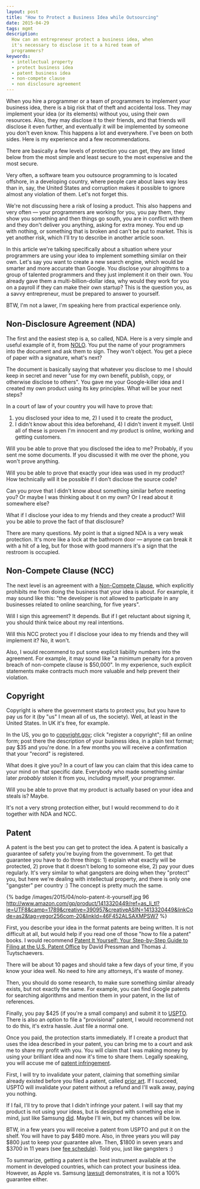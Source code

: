 ```yaml
---
layout: post
title: "How to Protect a Business Idea while Outsourcing"
date: 2015-04-29
tags: mgmt
description:
  How can an entrepreneur protect a business idea, when
  it's necessary to disclose it to a hired team of
  programmers?
keywords:
  - intellectual property
  - protect business idea
  - patent business idea
  - non-compete clause
  - non disclosure agreement
---
```


When you hire a programmer or a team of programmers to implement your
business idea, there is a big risk that of theft and accidental loss. They
may implement your idea (or its elements) without you, using their own
resources. Also, they may disclose it to their friends, and that friends
will disclose it even further, and eventually it will be implemented by
someone you don't even know. This happens a lot and everywhere. I've been
on both sides. Here is my experience and a few recommendations.

<!--more-->

There are basically a few levels of protection you can get, they are listed
below from the most simple and least secure to the most expensive and
the most secure.

Very often, a software team you outsource programming to is located offshore,
in a developing country, where people care about laws way less than
in, say, the United States and corruption makes it possible to ignore
almost any violation of them. Let's not forget this.

We're not discussing here a risk of losing a product. This also happens
and very often &mdash; your programmers are working for you, you pay them,
they show you something and then things go south, you are in conflict with them
and they don't deliver you anything, asking for extra money. You end up with
nothing, or something that is broken and can't be put to market. This is
yet another risk, which I'll try to describe in another article soon.

In this article we're talking specifically about a situation where your
programmers are using your idea to implement something similar on their own.
Let's say you want to create a new search engine, which would be smarter and
more accurate than Google. You disclose your alrogithms to a group of
talented programmers and they just implement it on their own. You already
gave them a multi-billion-dollar idea, why would they work for you on a
payroll if they can make their own startup? This is the question you,
as a savvy entrepreneur, must be prepared to answer to yourself.

BTW, I'm not a lawer, I'm speaking here from practical experience only.

## Non-Disclosure Agreement (NDA)

The first and the easiest step is a, so called, NDA. Here is a very simple
and useful example of it, from
[NOLO](http://www.nolo.com/legal-encyclopedia/sample-confidentiality-agreement-nda-33343.html).
You put the name of your programmers into the document and ask them to sign.
They won't object. You get a piece of paper with a signature, what's next?

The document is basically saying that whatever you disclose to me I should
keep in secret and never "use for my own benefit, publish, copy,
or otherwise disclose to others". You gave me your Google-killer idea
and I created my own product using its key principles.
What will be your next steps?

In a court of law of your country you will have to prove that:
1) you disclosed your idea to me, 2) I used it to create the product,
3) I didn't know about this idea beforehand, 4) I didn't invent it myself.
Until all of these is proven I'm innocent and _my_ product is online, working
and getting customers.

Will you be able to prove that you disclosed the idea to me? Probably, if
you sent me some documents. If you discussed it with me over the phone, you
won't prove anything.

Will you be able to prove that exactly your idea was used in my product?
How technically will it be possible if I don't disclose the source code?

Can you prove that I didn't know about something similar before meeting you?
Or maybe I was thinking about it on my own? Or I read about it somewhere else?

What if I disclose your idea to my friends and they create a product? Will
you be able to prove the fact of that disclosure?

There are many questions. My point is that a signed NDA
is a very weak protection. It's more like a lock at the bathroom door
&mdash; anyone can break it with a hit of a leg, but for those with
good manners it's a sign that the restroom is occupied.

## Non-Compete Clause (NCC)

The next level is an agreement with a [Non-Compete Clause](http://en.wikipedia.org/wiki/Non-compete_clause),
which explicitly prohibits me from doing the business that your
idea is about. For example, it may sound like this: "the developer
is not allowed to participate in any businesses related to online searching,
for five years".

Will I sign this agreement? It depends. But if I get reluctant
about signing it, you should think twice about my real intentions.

Will this NCC protect you if I disclose your idea to my friends and they
will implement it? No, it won't.

Also, I would recommend to put some explicit liability numbers into the
agreement. For example, it may sound like
"a minimum penalty for a proven breach of non-compete clause is $50,000".
In my experience, such explicit statements make contracts much more
valuable and help prevent their violation.

## Copyright

Copyright is where the government starts to protect you, but you have to
pay us for it (by "us" I mean all of us, the society). Well, at least in
the United States. In UK it's free, for example.

In the US, you go to [copyright.gov](http://www.copyright.gov);
click "register a copyright";
fill an online form;
post there the description of your business idea, in a plain text format;
pay $35 and you're done.
In a few months you will receive a confirmation that your "record"
is registered.

What does it give you? In a court of law you can claim that this idea
came to your mind on that specific date. Everybody who made something
similar later _probably_ stolen it from you, including myself, your programmer.

Will you be able to prove that my product is actually based on your idea
and steals is? Maybe.

It's not a very strong protection either, but I would recommend to do it
together with NDA and NCC.

## Patent

A patent is the best you can get to protect the idea. A patent is basically
a guarantee of safety you're buying from the government. To get that
guarantee you have to do three things: 1) explain what exactly will be protected,
2) prove that it doesn't belong to someone else, 2) pay your dues regularly.
It's very similar to what gangsters are doing when they "protect" you,
but here we're dealing with intellectual property, and there is only one
"gangster" per country :) The concept is pretty much the same.

{% badge /images/2015/04/nolo-patent-it-yourself.jpg 96 http://www.amazon.com/gp/product/1413320449/ref=as_li_tl?ie=UTF8&camp=1789&creative=390957&creativeASIN=1413320449&linkCode=as2&tag=yegor256com-20&linkId=46F452ALSAXMPSW7 %}

First, you describe your idea in the format patents are being written. It is
not difficult at all, but would help if you read one of those "how to file
a patent" books. I would recommend
[Patent It Yourself: Your Step-by-Step Guide to Filing at the U.S. Patent Office](http://www.amazon.com/gp/product/1413320449/ref=as_li_tl?ie=UTF8&camp=1789&creative=390957&creativeASIN=1413320449&linkCode=as2&tag=yegor256com-20&linkId=46F452ALSAXMPSW7)
by David Pressman and Thomas J. Tuytschaevers.

There will be about 10 pages and should take a few days of your time, if
you know your idea well. No need to hire any attorneys, it's waste of money.

Then, you should do some research, to make sure something similar already
exists, but not exactly the same. For example, you can find Google patents
for searching algorithms and mention them in your patent, in the list
of references.

Finally, you pay $425 (if you're a small company) and submit it to
[USPTO](http://www.uspto.gov). There is also an option to file a "provisional"
patent, I would recommend not to do this, it's extra hassle. Just file a normal one.

Once you paid, the protection starts immediately. If I create a product
that uses the idea described in your patent, you can bring me to a court
and ask me to share my profit with you. You will claim that I was making
money by using your brilliant idea and now it's time to share them.
Legally speaking, you will
accuse me of [patent infringement](http://en.wikipedia.org/wiki/Patent_infringement).

First, I will try to invalidate your patent, claiming that something
similar already existed before you filed a patent, called
[prior art](http://en.wikipedia.org/wiki/Prior_art). If I succeed, USPTO will
invalidate your patent without a refund and I'll walk away, paying you nothing.

If I fail, I'll try to prove that I didn't infringe your patent. I will say
that my product is not using your ideas, but is designed with something else
in mind, just like Samsung [did](http://en.wikipedia.org/wiki/Apple_Inc._v._Samsung_Electronics_Co.).
Maybe I'll win, but my chances will be low.

BTW, in a few years you will receive a patent from USPTO and put it on the shelf.
You will have to pay $480 more. Also, in three years you will pay $800 just
to keep your guarantee alive. Then, $1800 in seven years and $3700 in 11 years
(see [fee schedule](http://www.uspto.gov/learning-and-resources/fees-and-payment/uspto-fee-schedule)).
Told you, just like gangsters :)

To summarize, getting a patent is the best instrument available at the moment
in developed countries, which can protect your business idea.
However, as Apple vs. Samsung [lawsuit](http://en.wikipedia.org/wiki/Apple_Inc._v._Samsung_Electronics_Co.) demonstrates,
it is not a 100% guarantee either.
